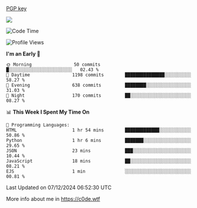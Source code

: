 [PGP key](https://c0de.wtf/urwq.asc)

<a href="https://wakatime.com"><img src="https://wakatime.com/share/@c0dezin/b7f18a7c-ab3a-40b8-8bc7-b1b7bf71f1d6.svg" /></a>

<!--START_SECTION:waka-->
![Code Time](http://img.shields.io/badge/Code%20Time-153%20hrs%2038%20mins-blue)

![Profile Views](http://img.shields.io/badge/Profile%20Views-0-blue)

**I'm an Early 🐤** 

```text
🌞 Morning                50 commits          █░░░░░░░░░░░░░░░░░░░░░░░░   02.43 % 
🌆 Daytime                1198 commits        ███████████████░░░░░░░░░░   58.27 % 
🌃 Evening                638 commits         ████████░░░░░░░░░░░░░░░░░   31.03 % 
🌙 Night                  170 commits         ██░░░░░░░░░░░░░░░░░░░░░░░   08.27 % 
```


📊 **This Week I Spent My Time On** 

```text
💬 Programming Languages: 
HTML                     1 hr 54 mins        █████████████░░░░░░░░░░░░   50.86 % 
Python                   1 hr 6 mins         ███████░░░░░░░░░░░░░░░░░░   29.65 % 
JSON                     23 mins             ███░░░░░░░░░░░░░░░░░░░░░░   10.44 % 
JavaScript               18 mins             ██░░░░░░░░░░░░░░░░░░░░░░░   08.21 % 
EJS                      1 min               ░░░░░░░░░░░░░░░░░░░░░░░░░   00.81 % 
```


 Last Updated on 07/12/2024 06:52:30 UTC
<!--END_SECTION:waka-->

More info about me in https://c0de.wtf
